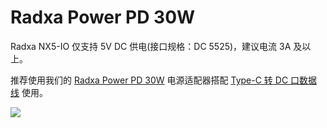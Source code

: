 # Radxa Power PD 30W

Radxa NX5-IO 仅支持 5V DC 供电(接口规格：DC 5525)，建议电流 3A 及以上。

推荐使用我们的 [Radxa Power PD 30W](https://radxa.com/products/accessories/power-pd-30w) 电源适配器搭配 [Type-C 转 DC 口数据线](https://arace.tech/products/radxa-type-c-to-dc-5v-cable) 使用。

<div style={{textAlign: 'center'}}>
    <img src="/img/nx5/nx5-io/pd-30w-typec-dc.webp" style={{width: '100%', maxWidth: '800px'}} />
</div>
